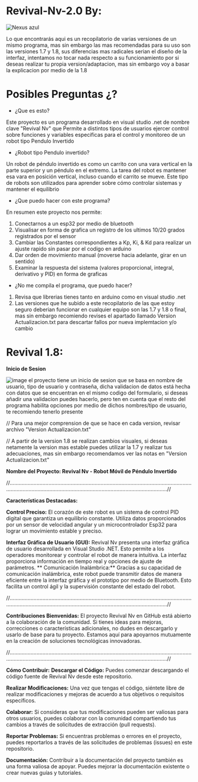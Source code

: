 # Revival-Nv-2.0 By:
![Nexus azul](https://github.com/Apolo-Cpu/Revival-Nv-2.0/assets/131043287/5292bca0-c31a-4684-9677-e68bb6230ad2)

Lo que encontrarás aqui es un recopilatorio  de varias versiones de un mismo programa, mas sin embargo las mas recomendadas para su uso son las versiones 1.7 y 1.8, sus diferencias mas radicales serian  el diseño de la interfaz, intentamos no tocar nada respecto a su funcionamiento por si deseas realizar tu propia version/adaptacion, mas sin embargo voy a basar la explicacion por medio de la 1.8

# Posibles Preguntas ¿?

* ¿Que es esto?

Este proyecto es un programa desarrollado en visual studio .net de nombre clave  "Revival Nv" que Permite a distintos tipos de usuarios ejercer control sobre  funciones y variables específicas para el control y monitoreo de un robot tipo Pendulo Invertido

* ¿Robot tipo Pendulo invertido?

Un robot de péndulo invertido es como un carrito con una vara vertical en la parte superior y un péndulo en el extremo. La tarea del robot es mantener esa vara en posición vertical, incluso cuando el carrito se mueve. Este tipo de robots son utilizados para aprender sobre cómo controlar sistemas y mantener el equilibrio

* ¿Que puedo hacer con este programa?

En resumen este proyecto nos permite:

1. Conectarnos a un esp32 por medio de bluetooth
2. Visualisar en forma de grafica un registro de los ultimos 10/20 grados registrados por el sensor
3. Cambiar las Constantes correspondientes a Kp, Ki, & Kd para realizar un ajuste rapido sin pasar por el codigo en arduino
4. Dar orden de movimiento manual (moverse hacia adelante, girar en un sentido)
5. Examinar la respuesta del sistema (valores proporcional, integral, derivativo y PID) en forma de graficas

   
* ¿No me compila el programa, que puedo hacer?

1. Revisa que librerias tienes tanto en arduino como en visual studio .net
2. Las versiones que he subido a este recopilatorio de las que estoy seguro deberian funcionar en cualquier equipo son las 1.7 y 1.8 o final, mas sin embargo recomiendo revises el apartado llamado Version Actualizacion.txt para descartar fallos por nueva implemtacion y/o cambio





# Revival 1.8:
**Inicio de Sesion**

![image](https://github.com/Apolo-Cpu/Revival-Nv-2.0/assets/131043287/2fcf5577-531d-4543-b019-081891d484b1)
el proyecto tiene un inicio de sesion que se basa en nombre de usuario, tipo de usuario y contraseña, dicha validacion de datos está hecha con datos que se encuentran en el mismo codigo del formulario, si deseas añadir una validacion puedes hacerlo, pero ten en cuenta que el resto del programa habilita opciones por medio de dichos nombres/tipo de usuario, te recomiendo tenerlo presente

// Para una mejor comprension de que se hace en cada version, revisar archivo "Version Actualizacion.txt"

// A partir de la version 1.8 se realizan cambios visuales, si deseas netamente la version mas estable puedes utilizar la 1.7 y realizar tus adecuaciones, mas sin embargo recomendamos ver las notas en "Version Actualizacion.txt"

**Nombre del Proyecto: Revival Nv - Robot Móvil de Péndulo Invertido**


//......................................................................................................................................................................................................................................//

**Características Destacadas:**

**Control Preciso:** El corazón de este robot es un sistema de control PID digital que garantiza un equilibrio constante. Utiliza datos proporcionados por un sensor de velocidad angular y un microcontrolador Esp32 para lograr un movimiento estable y preciso.

**Interfaz Gráfica de Usuario (GUI):** Revival Nv presenta una interfaz gráfica de usuario desarrollada en Visual Studio .NET. Esto permite a los operadores monitorear y controlar el robot de manera intuitiva. La interfaz proporciona información en tiempo real y opciones de ajuste de parámetros.
**
Comunicación Inalámbrica:** Gracias a su capacidad de comunicación inalámbrica, este robot puede transmitir datos de manera eficiente entre la interfaz gráfica y el prototipo por medio de Bluetooth. Esto facilita un control ágil y la supervisión constante del estado del robot.

//......................................................................................................................................................................................................................................//


**Contribuciones Bienvenidas:**
El proyecto Revival Nv en GitHub está abierto a la colaboración de la comunidad.
Si tienes ideas para mejoras, correcciones o características adicionales, no dudes en descargarlo y usarlo de base para tu proyecto. Estamos aquí para apoyarnos mutuamente en la creación de soluciones tecnológicas innovadoras.

//......................................................................................................................................................................................................................................//

**Cómo Contribuir:**
**Descargar el Código:** Puedes comenzar descargando el código fuente de Revival Nv desde este repositorio.

**Realizar Modificaciones:** Una vez que tengas el código, siéntete libre de realizar modificaciones y mejoras de acuerdo a tus objetivos o requisitos específicos.

**Colaborar:** Si consideras que tus modificaciones pueden ser valiosas para otros usuarios, puedes colaborar con la comunidad compartiendo tus cambios a través de solicitudes de extracción (pull requests).

**Reportar Problemas:** Si encuentras problemas o errores en el proyecto, puedes reportarlos a través de las solicitudes de problemas (issues) en este repositorio.

**Documentación:** Contribuir a la documentación del proyecto también es una forma valiosa de apoyar. Puedes mejorar la documentación existente o crear nuevas guías y tutoriales.
